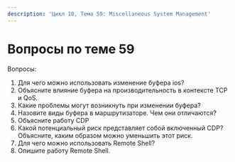 ```yaml
---
description: 'Цикл 10, Тема 59: Miscellaneous System Management'
---
```


# Вопросы по теме 59

Вопросы:

1. Для чего можно использовать изменение буфера ios?
2. Объясните влияние буфера на производительность в контексте TCP и QoS.
3. Какие проблемы могут возникнуть при изменении буфера?
4. Назовите виды буфера в маршрутизаторе. Чем они отличаются?
5. Объясните работу CDP
6. Какой потенциальный риск представляет собой включенный CDP? Объясните, каким образом можно уменьшить этот риск.
7. Для чего можно использовать Remote Shell?
8. Опишите работу Remote Shell.

